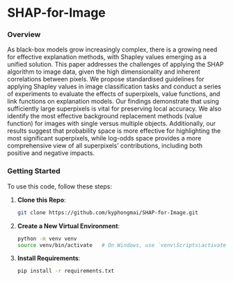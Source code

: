 # SHAP-for-Image

### Overview
As black-box models grow increasingly complex, there is a growing need for effective explanation methods, with Shapley values emerging as a unified solution. This paper addresses the challenges of applying the SHAP algorithm to image data, given the high dimensionality and inherent correlations between pixels. We propose standardised guidelines for applying Shapley values in image classification tasks and conduct a series of experiments to evaluate the effects of superpixels, value functions, and link functions on explanation models. Our findings demonstrate that using sufficiently large superpixels is vital for preserving local accuracy. We also identify the most effective background replacement methods (value function) for images with single versus multiple objects. Additionally, our results suggest that probability space is more effective for highlighting the most significant superpixels, while log-odds space provides a more comprehensive view of all superpixels’ contributions, including both positive and negative impacts.

### Getting Started
To use this code, follow these steps:

1. **Clone this Repo**: 
    ```sh
   git clone https://github.com/kyphongmai/SHAP-for-Image.git
    ```
2. **Create a New Virtual Environment**:
   ```sh
   python -m venv venv
   source venv/bin/activate   # On Windows, use `venv\Scripts\activate`
   ```
3. **Install Requirements**:
   ```sh
   pip install -r requirements.txt
   ```

